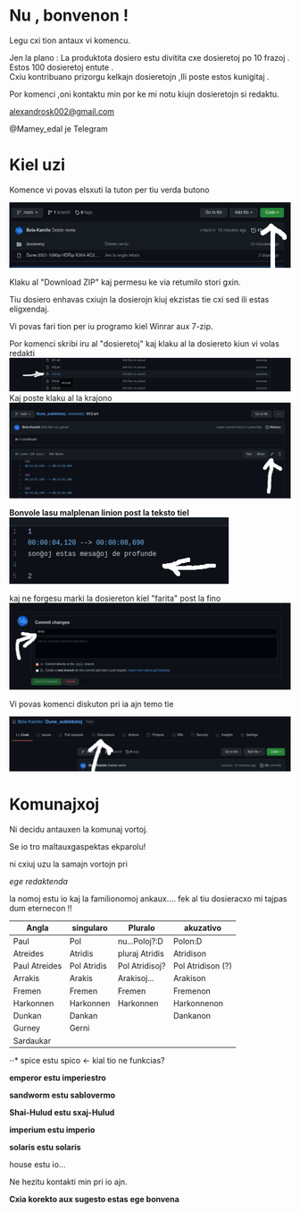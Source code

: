 # Nu , bonvenon ! 

Legu cxi tion antaux vi komencu.

Jen la plano : 
La produktota dosiero estu divitita cxe dosieretoj po 10 frazoj .
Estos 100 dosieretoj entute .  
Cxiu kontribuano prizorgu kelkajn dosieretojn ,Ili poste estos kunigitaj .

Por komenci  ,oni kontaktu min por ke mi notu kiujn dosieretojn si redaktu.

alexandrosk002@gmail.com

@Mamey_edal je Telegram


# Kiel uzi

Komence vi povas elsxuti la tuton per tiu verda butono


![alt text](https://github.com/Bela-Kamilo/Dune_subtekstoj/blob/main/gvidbildoj/elsxutu.png "★")

Klaku al "Download ZIP" kaj permesu ke via retumilo stori gxin.

Tiu dosiero enhavas cxiujn la dosierojn kiuj ekzistas tie cxi sed ili estas eligxendaj.

Vi povas fari tion per iu programo kiel Winrar aux 7-zip.

Por komenci skribi iru al "dosieretoj" kaj klaku al la dosiereto kiun vi volas redakti
![alt text](https://github.com/Bela-Kamilo/Dune_subtekstoj/blob/main/gvidbildoj/klakuallanomo.png "★")
Kaj poste klaku al la krajono
![alt text](https://github.com/Bela-Kamilo/Dune_subtekstoj/blob/main/gvidbildoj/redaktu.png "★")

**Bonvole lasu malplenan linion post la teksto tiel**
![alt text](https://github.com/Bela-Kamilo/Dune_subtekstoj/blob/main/gvidbildoj/lasulinion.png "Estas la .srt formato")

kaj ne forgesu marki la dosiereton kiel "farita" post la fino
![alt text](https://github.com/Bela-Kamilo/Dune_subtekstoj/blob/main/gvidbildoj/farita.png "★")


Vi povas komenci diskuton pri ia ajn temo tie

![alt text](https://github.com/Bela-Kamilo/Dune_subtekstoj/blob/main/gvidbildoj/diskutu.png "★")


# Komunajxoj

Ni decidu antauxen la komunaj vortoj.

Se io tro maltauxgaspektas ekparolu!

ni cxiuj uzu la samajn vortojn pri

*ege redaktenda*

la nomoj estu io kaj la familionomoj ankaux.... fek al tiu 
dosieracxo mi tajpas dum eternecon !!

|Angla         | singularo    | Pluralo           |akuzativo         |
|--------------|--------------|-------------------|------------------|
|Paul          |Pol           |nu...Poloj?:D      |Polon:D           |
|Atreides      |Atridis       |pluraj Atridis     |Atridison         |
|Paul Atreides |Pol Atridis   |Pol Atridisoj?     |Pol Atridison (?) |
|Arrakis       |Arakis        |Arakisoj...        |Arakison          | 
|Fremen        |Fremen        |Fremen             |Fremenon          |
|Harkonnen     |Harkonnen     |Harkonnen          |Harkonnenon       | 
|Dunkan        |Dankan        |                   |Dankanon          |
|Gurney        |Gerni         |                   |                  |
|Sardaukar     |              |                   |                  |

⋅⋅* spice estu spico  <- kial tio ne funkcias?

**emperor estu imperiestro**

**sandworm estu sablovermo**

**Shai-Hulud estu sxaj-Hulud**

**imperium estu imperio**

**solaris estu solaris**

house estu io...





Ne hezitu kontakti min pri io ajn. 

**Cxia korekto aux sugesto estas ege bonvena**











